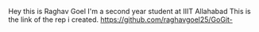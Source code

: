 Hey this is Raghav Goel
I'm a second year student at IIIT Allahabad
This is the link of the rep i created.
https://github.com/raghavgoel25/GoGit-
